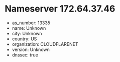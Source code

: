 # Nameserver 172.64.37.46

* as_number: 13335
* name: Unknown
* city: Unknown
* country: US
* organization: CLOUDFLARENET
* version: Unknown
* dnssec: true
